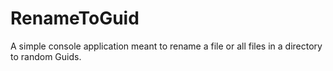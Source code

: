# RenameToGuid
A simple console application meant to rename a file or all files in a directory to random Guids.
